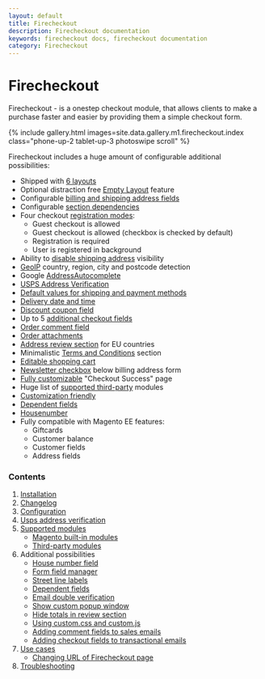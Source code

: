 ```yaml
---
layout: default
title: Firecheckout
description: Firecheckout documentation
keywords: firecheckout docs, firecheckout documentation
category: Firecheckout
---
```


# Firecheckout

Firecheckout - is a onestep checkout module, that allows clients to make a purchase
faster and easier by providing them a simple checkout form.

{% include gallery.html images=site.data.gallery.m1.firecheckout.index class="phone-up-2 tablet-up-3 photoswipe scroll" %}

Firecheckout includes a huge amount of configurable additional possibilities:

 -  Shipped with [6 layouts](configuration/firecheckout/#layout-and-design)
 -  Optional distraction free [Empty Layout](configuration/firecheckout/#layout-and-design) feature
 -  Configurable [billing and shipping address fields](configuration/firecheckout/#address-form-fields)
 -  Configurable [section dependencies](configuration/firecheckout/#ajax-save-and-reload-rules)
 -  Four checkout [registration modes](configuration/firecheckout/#general):
    - Guest checkout is allowed
    - Guest checkout is allowed (checkbox is checked by default)
    - Registration is required
    - User is registered in background
 -  Ability to [disable shipping address](configuration/firecheckout/#general) visibility
 -  [GeoIP](configuration/address-detection-geoip/) country, region, city and postcode detection
 -  Google [AddressAutocomplete](/m1/extensions/address-autocomplete/)
 -  [USPS Address Verification](configuration/address-verification/)
 -  [Default values for shipping and payment methods](configuration/firecheckout/#general)
 -  [Delivery date and time](delivery-date/)
 -  [Discount coupon field](configuration/firecheckout/#general)
 -  Up to 5 [additional checkout fields](configuration/additional-fields/)
 -  [Order comment field](configuration/firecheckout/#general)
 -  [Order attachments](/m1/extensions/order-attachments/)
 -  [Address review section](configuration/firecheckout/#general) for EU countries
 -  Minimalistic [Terms and Conditions](configuration/firecheckout/#terms-and-conditions) section
 -  [Editable shopping cart](configuration/firecheckout/#shopping-cart)
 -  [Newsletter checkbox](configuration/firecheckout/#general) below billing address form
 -  [Fully customizable](/m1/extensions/checkout-success/) "Checkout Success" page
 -  Huge list of [supported third-party](supported-modules/) modules
 -  [Customization friendly](/m1/extensions/firecheckout/using-customcss-and-customjs/)
 -  [Dependent fields](dependent-fields/)
 -  [Housenumber](housenumber/)
 -  Fully compatible with Magento EE features:
    - Giftcards
    - Customer balance
    - Customer fields
    - Address fields

### Contents

 1. [Installation](installation/)
 2. [Changelog](changelog/)
 3. [Configuration](configuration/)
 3. [Usps address verification](usps-address-verification/)
 4. [Supported modules](supported-modules/)
     -  [Magento built-in modules](supported-modules#magento-built-in-modules)
     -  [Third-party modules](supported-modules#third-party-modules)
 5. Additional possibilities
     -  [House number field](housenumber/)
     -  [Form field manager](form-field-manager/)
     -  [Street line labels](street-line-labels/)
     -  [Dependent fields](dependent-fields/)
     -  [Email double verification](email-double-verification/)
     -  [Show custom popup window](popup-window/)
     -  [Hide totals in review section](hide-totals-in-review-section/)
     -  [Using custom.css and custom.js](using-customcss-and-customjs/)
     -  [Adding comment fields to sales emails](adding-comment-fields-to-sales-emails/)
     -  [Adding checkout fields to transactional emails](adding-checkout-fields-to-transactional-emails/)
 6. [Use cases](use-cases/)
     -  [Changing URL of Firecheckout page](use-cases/#changing-url-of-firecheckout-page)
 7. [Troubleshooting](troubleshooting/)
